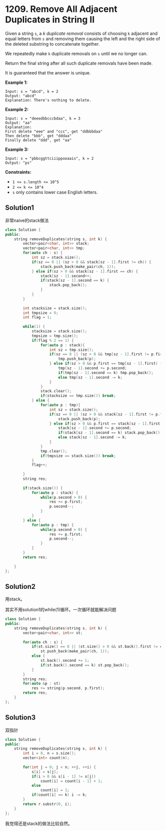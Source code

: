 # 1209. Remove All Adjacent Duplicates in String II

Given a string `s`, a *k* *duplicate removal* consists of choosing `k` adjacent and equal letters from `s` and removing them causing the left and the right side of the deleted substring to concatenate together.

We repeatedly make `k` duplicate removals on `s` until we no longer can.

Return the final string after all such duplicate removals have been made.

It is guaranteed that the answer is unique.

 

**Example 1:**

```
Input: s = "abcd", k = 2
Output: "abcd"
Explanation: There's nothing to delete.
```

**Example 2:**

```
Input: s = "deeedbbcccbdaa", k = 3
Output: "aa"
Explanation: 
First delete "eee" and "ccc", get "ddbbbdaa"
Then delete "bbb", get "dddaa"
Finally delete "ddd", get "aa"
```

**Example 3:**

```
Input: s = "pbbcggttciiippooaais", k = 2
Output: "ps"
```

 

**Constraints:**

- `1 <= s.length <= 10^5`
- `2 <= k <= 10^4`
- `s` only contains lower case English letters.





## Solution1

非常naive的stack做法

```cpp
class Solution {
public:
    string removeDuplicates(string s, int k) {
        vector<pair<char, int>> stack;
        vector<pair<char, int>> tmp;
        for(auto ch : s) {
            int sz = stack.size();
            if(sz == 0 || (sz > 0 && stack[sz - 1].first != ch)) {
                stack.push_back(make_pair(ch, 1));
            } else if(sz > 0 && stack[sz - 1].first == ch) {
                stack[sz - 1].second++;
                if(stack[sz - 1].second == k) {
                    stack.pop_back();
                }
            }
        }
        
        int stacksize = stack.size();
        int tmpsize = 0;
        int flag = 1;
        
        while(1) {           
            stacksize = stack.size();
            tmpsize = tmp.size();
            if(flag % 2 == 1) {
                for(auto p : stack){
                    int sz = tmp.size();
                    if(sz == 0 || (sz > 0 && tmp[sz - 1].first != p.first)) {
                        tmp.push_back(p);
                    } else if(sz > 0 && p.first == tmp[sz - 1].first) {
                        tmp[sz - 1].second += p.second;
                        if(tmp[sz - 1].second == k) tmp.pop_back();
                        else tmp[sz - 1].second -= k;
                    }
                } 
                stack.clear();
                if(stacksize == tmp.size()) break;
            } else {
                for(auto p : tmp){
                    int sz = stack.size();
                    if(sz == 0 || (sz > 0 && stack[sz - 1].first != p.first)) {
                        stack.push_back(p);
                    } else if(sz > 0 && p.first == stack[sz - 1].first) {
                        stack[sz - 1].second += p.second;
                        if(stack[sz - 1].second == k) stack.pop_back();
                        else stack[sz - 1].second -= k;
                    }
                } 
                tmp.clear();
                if(tmpsize == stack.size()) break;
            }
            flag++;
            
        }
        string res;
        
        if(stack.size()) {
            for(auto p : stack) {
                while(p.second > 0) {
                    res += p.first;
                    p.second--;
                }
            }
        } else {
            for(auto p : tmp) {
                while(p.second > 0) {
                    res += p.first;
                    p.second--;
                }
            }
        }
        return res;
        
    }
};
```



## Solution2

用stack。

其实不用solution1的while(1)循环。一次循环就能解决问题

```cpp
class Solution {
public:
    string removeDuplicates(string s, int k) {
        vector<pair<char, int>> st;
        
        for(auto ch : s) {
            if(st.size() == 0 || (st.size() > 0 && st.back().first != ch)) 
                st.push_back(make_pair(ch, 1));
            else {
                st.back().second += 1;
                if(st.back().second == k) st.pop_back();
            }    
        }      
        string res;
        for(auto &p : st)
            res += string(p.second, p.first);
        return res;
    }
};
```



## Solution3

双指针

```cpp
class Solution {
public:
    string removeDuplicates(string s, int k) {
        int i = 0, n = s.size();
        vector<int> count(n);
        
        for(int j = 0; j < n; ++j, ++i) {
            s[i] = s[j];
            if(i > 0 && s[i - 1] != s[j])
                count[i] = count[i - 1] + 1;
            else
                count[i] = 1;
            if(count[i] == k) i -= k;
        }
        return r.substr(0, i);
    }
};
```



我觉得还是stack的做法比较自然。